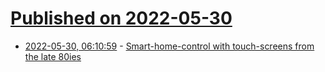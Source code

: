 # [Published on 2022-05-30](index.md)

* [2022-05-30, 06:10:59](https://news.ycombinator.com/item?id=31555911) - [Smart-home-control with touch-screens from the late 80ies](https://www.unitysystemshomemanager.com/)
